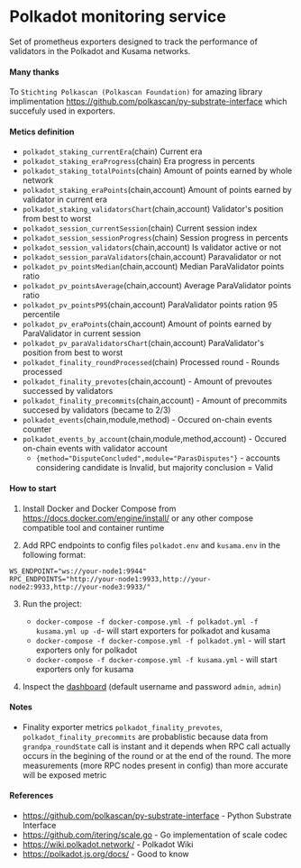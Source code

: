 # Polkadot monitoring service
Set of prometheus exporters designed to track the performance of validators in the Polkadot and Kusama networks.


#### Many thanks
To `Stichting Polkascan (Polkascan Foundation)` for amazing library implimentation https://github.com/polkascan/py-substrate-interface which succefuly used in exporters.


#### Metics definition
* `polkadot_staking_currentEra`(chain) Current era
* `polkadot_staking_eraProgress`(chain) Era progress in percents
* `polkadot_staking_totalPoints`(chain) Amount of points earned by whole network
* `polkadot_staking_eraPoints`(chain,account) Amount of points earned by validator in current era
* `polkadot_staking_validatorsChart`(chain,account) Validator's position from best to worst
* `polkadot_session_currentSession`(chain) Current session index
* `polkadot_session_sessionProgress`(chain) Session progress in percents
* `polkadot_session_validators`(chain,account) Is validator active or not
* `polkadot_session_paraValidators`(chain,account) Paravalidator or not
* `polkadot_pv_pointsMedian`(chain,account) Median ParaValidator points ratio
* `polkadot_pv_pointsAverage`(chain,account) Average ParaValidator points ratio
* `polkadot_pv_pointsP95`(chain,account) ParaValidator points ration 95 percentile
* `polkadot_pv_eraPoints`(chain,account) Amount of points earned by ParaValidator in current session
* `polkadot_pv_paraValidatorsChart`(chain,account) ParaValidator's position from best to worst
* `polkadot_finality_roundProcessed`(chain) Processed round - Rounds processed
* `polkadot_finality_prevotes`(chain,account) - Amount of prevoutes successed by validators
* `polkadot_finality_precommits`(chain,account) - Amount of precommits succesed by validators (became to 2/3)
* `polkadot_events`(chain,module,method) - Occured on-chain events counter
* `polkadot_events_by_account`(chain,module,method,account) - Occured on-chain events with validator account
    * `{method="DisputeConcluded",module="ParasDisputes"}` - accounts considering candidate is Invalid, but majority conclusion = Valid

#### How to start

1. Install Docker and Docker Compose from https://docs.docker.com/engine/install/ or any other compose compatible tool and container runtime

2. Add RPC endpoints to config files `polkadot.env` and `kusama.env` in the following format:

```
WS_ENDPOINT="ws://your-node1:9944"
RPC_ENDPOINTS="http://your-node1:9933,http://your-node2:9933,http://your-node3:9933/"
```

3. Run the project:
    * `docker-compose -f docker-compose.yml -f polkadot.yml -f kusama.yml up -d`-  will start exporters for polkadot and kusama
    * `docker-compose -f docker-compose.yml -f polkadot.yml` - will start exporters only for polkadot
    * `docker-compose -f docker-compose.yml -f kusama.yml` - will start exporters only for kusama

4. Inspect the [dashboard](http://127.0.0.1:3000/d/fDrj0_EGz/p2p-org-polkadot-kusama-dashboard?orgId=1) (default username and password `admin`, `admin`)


#### Notes

* Finality exporter metrics `polkadot_finality_prevotes`, `polkadot_finality_precommits` are probablistic because data from `grandpa_roundState` call is instant and it depends when RPC call actually occurs in the begining of the round or at the end of the round. The more measurements (more RPC nodes present in config) than more accurate will be exposed metric


#### References
* https://github.com/polkascan/py-substrate-interface - Python Substrate Interface
* https://github.com/itering/scale.go - Go implementation of scale codec
* https://wiki.polkadot.network/ - Polkadot Wiki
* https://polkadot.js.org/docs/ - Good to know
